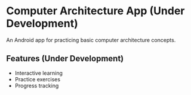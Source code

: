 # Computer Architecture App (Under Development)

An Android app for practicing basic computer architecture concepts.

## Features (Under Development)

- Interactive learning
- Practice exercises
- Progress tracking
